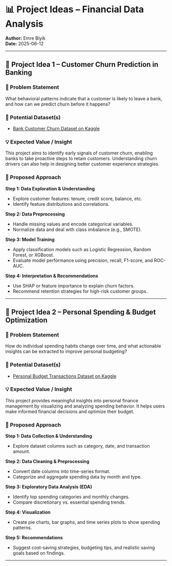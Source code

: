 # 📊 Project Ideas – Financial Data Analysis  

**Author:** Emre Biyik  
**Date:** 2025-06-12  

---

## 🔹 Project Idea 1 – Customer Churn Prediction in Banking

### 📌 Problem Statement  

What behavioral patterns indicate that a customer is likely to leave a bank, and how can we predict churn before it happens?

### 📂 Potential Dataset(s)  

- [Bank Customer Churn Dataset on Kaggle](https://www.kaggle.com/datasets/barelydedicated/bank-customer-churn-modeling)

### 💡 Expected Value / Insight  

This project aims to identify early signals of customer churn, enabling banks to take proactive steps to retain customers. Understanding churn drivers can also help in designing better customer experience strategies.

### 🧭 Proposed Approach

**Step 1: Data Exploration & Understanding**  

- Explore customer features: tenure, credit score, balance, etc.  
- Identify feature distributions and correlations.

**Step 2: Data Preprocessing**  

- Handle missing values and encode categorical variables.  
- Normalize data and deal with class imbalance (e.g., SMOTE).

**Step 3: Model Training**  

- Apply classification models such as Logistic Regression, Random Forest, or XGBoost.  
- Evaluate model performance using precision, recall, F1-score, and ROC-AUC.

**Step 4: Interpretation & Recommendations**  

- Use SHAP or feature importance to explain churn factors.  
- Recommend retention strategies for high-risk customer groups.

---

## 🔹 Project Idea 2 – Personal Spending & Budget Optimization

### 📌 Problem Statement  

How do individual spending habits change over time, and what actionable insights can be extracted to improve personal budgeting?

### 📂 Potential Dataset(s)  

- [Personal Budget Transactions Dataset on Kaggle](https://www.kaggle.com/datasets/ismetsemedov/personal-budget-transactions-dataset)

### 💡 Expected Value / Insight  

This project provides meaningful insights into personal finance management by visualizing and analyzing spending behavior. It helps users make informed financial decisions and optimize their budget.

### 🧭 Proposed Approach

**Step 1: Data Collection & Understanding**  

- Explore dataset columns such as category, date, and transaction amount.

**Step 2: Data Cleaning & Preprocessing**  

- Convert date columns into time-series format.  
- Categorize and aggregate spending data by month and type.

**Step 3: Exploratory Data Analysis (EDA)**  

- Identify top spending categories and monthly changes.  
- Compare discretionary vs. essential spending trends.

**Step 4: Visualization**  

- Create pie charts, bar graphs, and time series plots to show spending patterns.

**Step 5: Recommendations**  

- Suggest cost-saving strategies, budgeting tips, and realistic saving goals based on findings.

---
